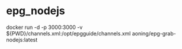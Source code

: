 # epg_nodejs

docker run -d -p 3000:3000 -v ${PWD}/channels.xml:/opt/epgguide/channels.xml aoning/epg-grab-nodejs:latest